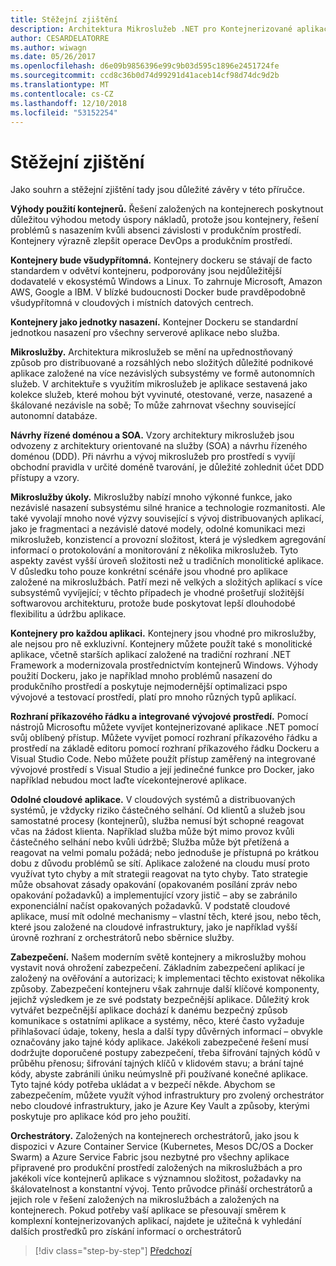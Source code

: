 ```yaml
---
title: Stěžejní zjištění
description: Architektura Mikroslužeb .NET pro Kontejnerizované aplikace .NET | stěžejní zjištění
author: CESARDELATORRE
ms.author: wiwagn
ms.date: 05/26/2017
ms.openlocfilehash: d6e09b9856396e99c9b03d595c1896e2451724fe
ms.sourcegitcommit: ccd8c36b0d74d99291d41aceb14cf98d74dc9d2b
ms.translationtype: MT
ms.contentlocale: cs-CZ
ms.lasthandoff: 12/10/2018
ms.locfileid: "53152254"
---
```

# <a name="key-takeaways"></a>Stěžejní zjištění

Jako souhrn a stěžejní zjištění tady jsou důležité závěry v této příručce.

**Výhody použití kontejnerů.** Řešení založených na kontejnerech poskytnout důležitou výhodou metody úspory nákladů, protože jsou kontejnery, řešení problémů s nasazením kvůli absenci závislosti v produkčním prostředí. Kontejnery výrazně zlepšit operace DevOps a produkčním prostředí.

**Kontejnery bude všudypřítomná.** Kontejnery dockeru se stávají de facto standardem v odvětví kontejneru, podporovány jsou nejdůležitější dodavatelé v ekosystémů Windows a Linux. To zahrnuje Microsoft, Amazon AWS, Google a IBM. V blízké budoucnosti Docker bude pravděpodobně všudypřítomná v cloudových i místních datových centrech.

**Kontejnery jako jednotky nasazení.** Kontejner Dockeru se standardní jednotkou nasazení pro všechny serverové aplikace nebo služba.

**Mikroslužby.** Architektura mikroslužeb se mění na upřednostňovaný způsob pro distribuované a rozsáhlých nebo složitých důležité podnikové aplikace založené na více nezávislých subsystémy ve formě autonomních služeb. V architektuře s využitím mikroslužeb je aplikace sestavená jako kolekce služeb, které mohou být vyvinuté, otestované, verze, nasazené a škálované nezávisle na sobě; To může zahrnovat všechny související autonomní databáze.

**Návrhy řízené doménou a SOA.** Vzory architektury mikroslužeb jsou odvozeny z architektury orientované na služby (SOA) a návrhu řízeného doménou (DDD). Při návrhu a vývoj mikroslužeb pro prostředí s vyvíjí obchodní pravidla v určité doméně tvarování, je důležité zohlednit účet DDD přístupy a vzory.

**Mikroslužby úkoly.** Mikroslužby nabízí mnoho výkonné funkce, jako nezávislé nasazení subsystému silné hranice a technologie rozmanitosti. Ale také vyvolají mnoho nové výzvy související s vývoj distribuovaných aplikací, jako je fragmentaci a nezávislé datové modely, odolné komunikaci mezi mikroslužeb, konzistencí a provozní složitost, která je výsledkem agregování informací o protokolování a monitorování z několika mikroslužeb. Tyto aspekty zavést vyšší úroveň složitosti než u tradičních monolitické aplikace. V důsledku toho pouze konkrétní scénáře jsou vhodné pro aplikace založené na mikroslužbách. Patří mezi ně velkých a složitých aplikací s více subsystémů vyvíjející; v těchto případech je vhodné prošetřují složitější softwarovou architekturu, protože bude poskytovat lepší dlouhodobé flexibilitu a údržbu aplikace.

**Kontejnery pro každou aplikaci.** Kontejnery jsou vhodné pro mikroslužby, ale nejsou pro ně exkluzivní. Kontejnery můžete použít také s monolitické aplikace, včetně starších aplikací založené na tradiční rozhraní .NET Framework a modernizovala prostřednictvím kontejnerů Windows. Výhody použití Dockeru, jako je například mnoho problémů nasazení do produkčního prostředí a poskytuje nejmodernější optimalizaci pspo vývojové a testovací prostředí, platí pro mnoho různých typů aplikací.

**Rozhraní příkazového řádku a integrované vývojové prostředí.** Pomocí nástrojů Microsoftu můžete vyvíjet kontejnerizované aplikace .NET pomocí svůj oblíbený přístup. Můžete vyvíjet pomocí rozhraní příkazového řádku a prostředí na základě editoru pomocí rozhraní příkazového řádku Dockeru a Visual Studio Code. Nebo můžete použít přístup zaměřený na integrované vývojové prostředí s Visual Studio a její jedinečné funkce pro Docker, jako například nebudou moct laďte vícekontejnerové aplikace.

**Odolné cloudové aplikace.** V cloudových systémů a distribuovaných systémů, je vždycky riziko částečného selhání. Od klientů a služeb jsou samostatné procesy (kontejnerů), služba nemusí být schopné reagovat včas na žádost klienta. Například služba může být mimo provoz kvůli částečného selhání nebo kvůli údržbě; Služba může být přetížená a reagovat na velmi pomalu požádá; nebo jednoduše je přístupná po krátkou dobu z důvodu problémů se sítí. Aplikace založené na cloudu musí proto využívat tyto chyby a mít strategii reagovat na tyto chyby. Tato strategie může obsahovat zásady opakování (opakovaném posílání zpráv nebo opakování požadavků) a implementující vzory jistič – aby se zabránilo exponenciální načíst opakovaných požadavků. V podstatě cloudové aplikace, musí mít odolné mechanismy – vlastní těch, které jsou, nebo těch, které jsou založené na cloudové infrastruktury, jako je například vyšší úrovně rozhraní z orchestrátorů nebo sběrnice služby.

**Zabezpečení.** Našem moderním světě kontejnery a mikroslužby mohou vystavit nová ohrožení zabezpečení. Základním zabezpečení aplikací je založený na ověřování a autorizaci; k implementaci těchto existovat několika způsoby. Zabezpečení kontejneru však zahrnuje další klíčové komponenty, jejichž výsledkem je ze své podstaty bezpečnější aplikace. Důležitý krok vytvářet bezpečnější aplikace dochází k danému bezpečný způsob komunikace s ostatními aplikace a systémy, něco, které často vyžaduje přihlašovací údaje, tokeny, hesla a další typy důvěrných informací – obvykle označovány jako tajné kódy aplikace. Jakékoli zabezpečené řešení musí dodržujte doporučené postupy zabezpečení, třeba šifrování tajných kódů v průběhu přenosu; šifrování tajných klíčů v klidovém stavu; a brání tajné kódy, abyste zabránili úniku neúmyslně při používané konečné aplikace. Tyto tajné kódy potřeba ukládat a v bezpečí někde. Abychom se zabezpečením, můžete využít výhod infrastruktury pro zvolený orchestrátor nebo cloudové infrastruktury, jako je Azure Key Vault a způsoby, kterými poskytuje pro aplikace kód pro jeho použití.

**Orchestrátory.** Založených na kontejnerech orchestrátorů, jako jsou k dispozici v Azure Container Service (Kubernetes, Mesos DC/OS a Docker Swarm) a Azure Service Fabric jsou nezbytné pro všechny aplikace připravené pro produkční prostředí založených na mikroslužbách a pro jakékoli více kontejnerů aplikace s významnou složitost, požadavky na škálovatelnost a konstantní vývoj. Tento průvodce přináší orchestrátorů a jejich role v řešení založených na mikroslužbách a založených na kontejnerech. Pokud potřeby vaší aplikace se přesouvají směrem k komplexní kontejnerizovaných aplikací, najdete je užitečná k vyhledání dalších prostředků pro získání informací o orchestrátorů

>[!div class="step-by-step"]
>[Předchozí](secure-net-microservices-web-applications/azure-key-vault-protects-secrets.md)